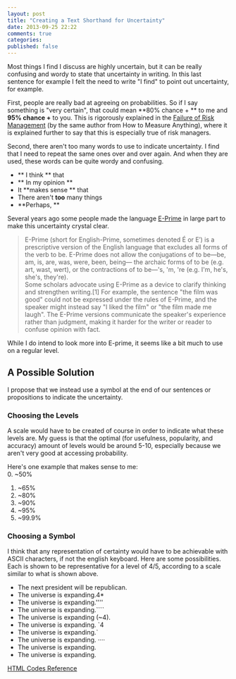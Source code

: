 ```yaml
---
layout: post
title: "Creating a Text Shorthand for Uncertainty"
date: 2013-09-25 22:22
comments: true
categories: 
published: false
---
```


Most things I find I discuss are highly uncertain, but it can be really
confusing and wordy to state that uncertainty in writing.  In this last
sentence for example I felt the need to write "I find" to point out
uncertainty, for example.

First, people are really bad at agreeing on probabilities.  So if I say
something is "very certain", that could mean **80% chance + ** to me and
**95% chance +** to you.  This is rigorously explained in the [Failure
of Risk Management](http://www.amazon.com/Failure-Risk-Management-Broken-ebook/dp/B0026LTMAU/ref=la_B001JSJHIS_1_2?s=books&ie=UTF8&qid=1380144451&sr=1-2) (by the same author from How to Measure Anything), where it is explained further to say that this is especially true of risk managers.  

Second, there aren't too many words to use to indicate uncertainty.  I
find that I need to repeat the same ones over and over again.  And when
they are used, these words can be quite wordy and confusing.   

- ** I think ** that
- ** In my opinion **
- It **makes sense ** that
- There aren't **too** many things
- **Perhaps, **

Several years ago some people made the language [E-Prime](http://en.wikipedia.org/wiki/E-Prime) in large part
to make this uncertainty crystal clear.
> E-Prime (short for English-Prime, sometimes denoted É or E′) is a prescriptive version of the English language that excludes all forms of the verb to be. E-Prime does not allow the conjugations of to be—be, am, is, are, was, were, been, being— the archaic forms of to be (e.g. art, wast, wert), or the contractions of to be—'s, 'm, 're (e.g. I'm, he's, she's, they're).  
Some scholars advocate using E-Prime as a device to clarify thinking and strengthen writing.[1] For example, the sentence "the film was good" could not be expressed under the rules of E-Prime, and the speaker might instead say "I liked the film" or "the film made me laugh". The E-Prime versions communicate the speaker's experience rather than judgment, making it harder for the writer or reader to confuse opinion with fact.

While I do intend to look more into E-prime, it seems like a bit much to
use on a regular level.

## A Possible Solution
I propose that we instead use a symbol at the end of our sentences or
propositions to indicate the uncertainty.  

### Choosing the Levels
A scale would have to be created of course in order to indicate what these levels are.  My guess
is that the optimal (for usefulness, popularity, and accuracy) amount of
levels would be around 5-10, especially because we aren't very good at
accessing probability.  

Here's one example that makes sense to me:  
0. ~50%
1. ~65%
2. ~80%
3. ~90%
4. ~95%
5. ~99.9%

### Choosing a Symbol
I think that any representation of certainty would have to be achievable
with ASCII characters, if not the english keyboard.  Here are some
possibilities.  Each is shown to be representative for a level of 4/5,
according to a scale similar to what is shown above.

- The next president will be republican.
- The universe is expanding.4*
- The universe is expanding.''''
- The universe is expanding.````
- The universe is expanding (~4).
- The universe is expanding. &#96;4
- The universe is expanding.&#96;
- The universe is expanding. &#183;&#183;&#183;&#183;
- The universe is expanding. 
- The universe is expanding. 


[HTML Codes Reference](http://www.ascii.cl/htmlcodes.html)
